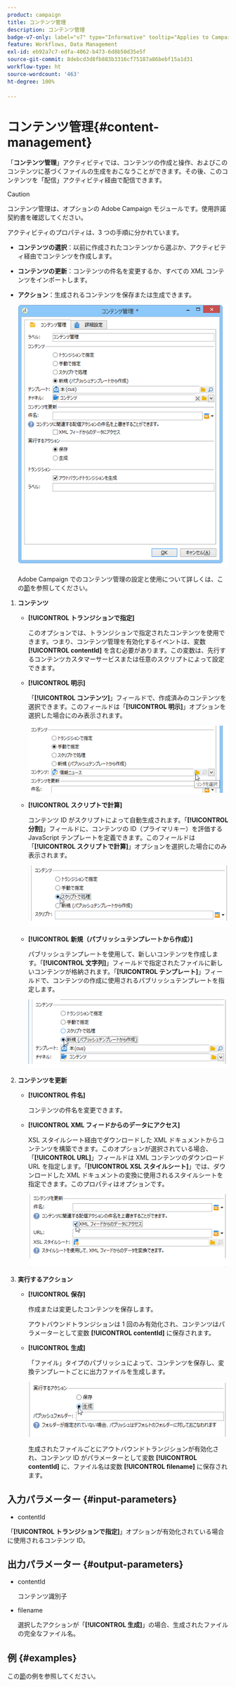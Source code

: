 ```yaml
---
product: campaign
title: コンテンツ管理
description: コンテンツ管理
badge-v7-only: label="v7" type="Informative" tooltip="Applies to Campaign Classic v7 only"
feature: Workflows, Data Management
exl-id: eb92a7c7-edfa-4062-b473-6d8b50d35e5f
source-git-commit: 8debcd3d8fb883b3316cf75187a86bebf15a1d31
workflow-type: ht
source-wordcount: '463'
ht-degree: 100%

---
```


# コンテンツ管理{#content-management}



「**コンテンツ管理**」アクティビティでは、コンテンツの作成と操作、およびこのコンテンツに基づくファイルの生成をおこなうことができます。その後、このコンテンツを「配信」アクティビティ経由で配信できます。

>[!CAUTION]
>
>コンテンツ管理は、オプションの Adobe Campaign モジュールです。使用許諾契約書を確認してください。

アクティビティのプロパティは、3 つの手順に分かれています。

* **コンテンツの選択**：以前に作成されたコンテンツから選ぶか、アクティビティ経由でコンテンツを作成します。
* **コンテンツの更新**：コンテンツの件名を変更するか、すべての XML コンテンツをインポートします。
* **アクション**：生成されるコンテンツを保存または生成できます。

   ![](assets/content_mgmt_edit.png)

   Adobe Campaign でのコンテンツ管理の設定と使用について詳しくは、この[節](../../delivery/using/about-content-management.md)を参照してください。

1. **コンテンツ**

   * **[!UICONTROL トランジションで指定]**

      このオプションでは、トランジションで指定されたコンテンツを使用できます。つまり、コンテンツ管理を有効化するイベントは、変数 **[!UICONTROL contentId]** を含む必要があります。この変数は、先行するコンテンツカスタマーサービスまたは任意のスクリプトによって設定できます。

   * **[!UICONTROL 明示]**

      「**[!UICONTROL コンテンツ]**」フィールドで、作成済みのコンテンツを選択できます。このフィールドは「**[!UICONTROL 明示]**」オプションを選択した場合にのみ表示されます。

      ![](assets/content_mgmt_explicit.png)

   * **[!UICONTROL スクリプトで計算]**

      コンテンツ ID がスクリプトによって自動生成されます。「**[!UICONTROL 分割]**」フィールドに、コンテンツの ID（プライマリキー）を評価する JavaScript テンプレートを定義できます。このフィールドは「**[!UICONTROL スクリプトで計算]**」オプションを選択した場合にのみ表示されます。

      ![](assets/content_mgmt_script.png)

   * **[!UICONTROL 新規（パブリッシュテンプレートから作成）]**

      パブリッシュテンプレートを使用して、新しいコンテンツを作成します。「**[!UICONTROL 文字列]**」フィールドで指定されたファイルに新しいコンテンツが格納されます。「**[!UICONTROL テンプレート]**」フィールドで、コンテンツの作成に使用されるパブリッシュテンプレートを指定します。

      ![](assets/content_mgmt_new.png)

1. **コンテンツを更新**

   * **[!UICONTROL 件名]**

      コンテンツの件名を変更できます。

   * **[!UICONTROL XML フィードからのデータにアクセス]**

      XSL スタイルシート経由でダウンロードした XML ドキュメントからコンテンツを構築できます。このオプションが選択されている場合、「**[!UICONTROL URL]**」フィールドは XML コンテンツのダウンロード URL を指定します。「**[!UICONTROL XSL スタイルシート]**」では、ダウンロードした XML ドキュメントの変換に使用されるスタイルシートを指定できます。このプロパティはオプションです。

      ![](assets/content_mgmt_xmlcontent.png)

1. **実行するアクション**

   * **[!UICONTROL 保存]**

      作成または変更したコンテンツを保存します。

      アウトバウンドトランジションは 1 回のみ有効化され、コンテンツはパラメーターとして変数 **[!UICONTROL contentId]** に保存されます。

   * **[!UICONTROL 生成]**

      「ファイル」タイプのパブリッシュによって、コンテンツを保存し、変換テンプレートごとに出力ファイルを生成します。

      ![](assets/content_mgmt_generate.png)

      生成されたファイルごとにアウトバウンドトランジションが有効化され、コンテンツ ID がパラメーターとして変数 **[!UICONTROL contentId]** に、ファイル名は変数 **[!UICONTROL filename]** に保存されます。

## 入力パラメーター {#input-parameters}

* contentId

「**[!UICONTROL トランジションで指定]**」オプションが有効化されている場合に使用されるコンテンツ ID。

## 出力パラメーター {#output-parameters}

* contentId

   コンテンツ識別子

* filename

   選択したアクションが「**[!UICONTROL 生成]**」の場合、生成されたファイルの完全なファイル名。

## 例 {#examples}

この[節](../../delivery/using/automating-via-workflows.md#examples)の例を参照してください。
